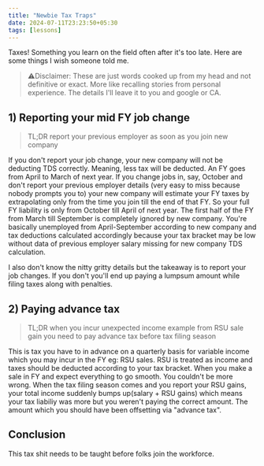 ```yaml
---
title: "Newbie Tax Traps"
date: 2024-07-11T23:23:50+05:30
tags: [lessons]
---
```


Taxes! Something you learn on the field often after it's too late. Here are some things I wish someone told me.

> ⚠️Disclaimer: These are just words cooked up from my head and not definitive or exact. More like recalling stories from personal experience. The details I'll leave it to you and google or CA.

## 1) Reporting your mid FY job change

> TL;DR report your previous employer as soon as you join new company

If you don't report your job change, your new company will not be deducting TDS correctly. Meaning, less tax will be deducted. An FY goes from April to March of next year. If you change jobs in, say, October and don't report your previous employer details (very easy to miss because nobody prompts you to) your new company will estimate your FY taxes by extrapolating only from the time you join till the end of that FY. So your full FY liability is only from October till April of next year. The first half of the FY from March till September is completely ignored by new company. You're basically unemployed from April-September according to new company and tax deductions calculated accordingly because your tax bracket may be low without data of previous employer salary missing for new company TDS calculation.

I also don't know the nitty gritty details but the takeaway is to report your job changes. If you don't you'll end up paying a lumpsum amount while filing taxes along with penalties.

## 2) Paying advance tax

> TL;DR when you incur unexpected income example from RSU sale gain you need to pay advance tax before tax filing season

This is tax you have to in advance on a quarterly basis for variable income which you may incur in the FY eg: RSU sales. RSU is treated as income and taxes should be deducted according to your tax bracket. When you make a sale in FY and expect everything to go smooth. You couldn't be more wrong. When the tax filing season comes and you report your RSU gains, your total income suddenly bumps up(salary + RSU gains) which means your tax liabiliy was more but you weren't paying the correct amount. The amount which you should have been offsetting via "advance tax".

## Conclusion

This tax shit needs to be taught before folks join the workforce.